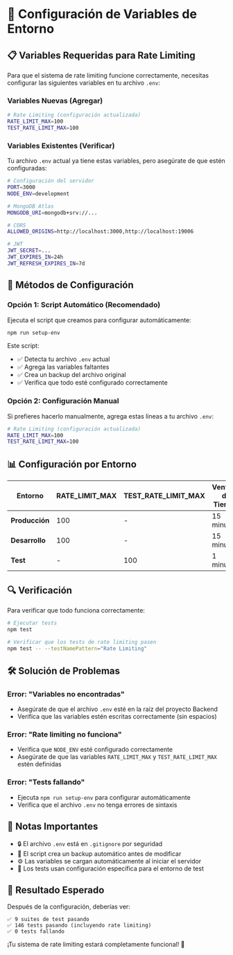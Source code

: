 # 🔧 Configuración de Variables de Entorno

## 📋 Variables Requeridas para Rate Limiting

Para que el sistema de rate limiting funcione correctamente, necesitas configurar las siguientes variables en tu archivo `.env`:

### **Variables Nuevas (Agregar)**

```bash
# Rate Limiting (configuración actualizada)
RATE_LIMIT_MAX=100
TEST_RATE_LIMIT_MAX=100
```

### **Variables Existentes (Verificar)**

Tu archivo `.env` actual ya tiene estas variables, pero asegúrate de que estén configuradas:

```bash
# Configuración del servidor
PORT=3000
NODE_ENV=development

# MongoDB Atlas
MONGODB_URI=mongodb+srv://...

# CORS
ALLOWED_ORIGINS=http://localhost:3000,http://localhost:19006

# JWT
JWT_SECRET=...
JWT_EXPIRES_IN=24h
JWT_REFRESH_EXPIRES_IN=7d
```

## 🚀 Métodos de Configuración

### **Opción 1: Script Automático (Recomendado)**

Ejecuta el script que creamos para configurar automáticamente:

```bash
npm run setup-env
```

Este script:
- ✅ Detecta tu archivo `.env` actual
- ✅ Agrega las variables faltantes
- ✅ Crea un backup del archivo original
- ✅ Verifica que todo esté configurado correctamente

### **Opción 2: Configuración Manual**

Si prefieres hacerlo manualmente, agrega estas líneas a tu archivo `.env`:

```bash
# Rate Limiting (configuración actualizada)
RATE_LIMIT_MAX=100
TEST_RATE_LIMIT_MAX=100
```

## 📊 Configuración por Entorno

| Entorno | RATE_LIMIT_MAX | TEST_RATE_LIMIT_MAX | Ventana de Tiempo |
|---------|----------------|---------------------|-------------------|
| **Producción** | 100 | - | 15 minutos |
| **Desarrollo** | 100 | - | 15 minutos |
| **Test** | - | 100 | 1 minuto |

## 🔍 Verificación

Para verificar que todo funciona correctamente:

```bash
# Ejecutar tests
npm test

# Verificar que los tests de rate limiting pasen
npm test -- --testNamePattern="Rate Limiting"
```

## 🛠️ Solución de Problemas

### **Error: "Variables no encontradas"**
- Asegúrate de que el archivo `.env` esté en la raíz del proyecto Backend
- Verifica que las variables estén escritas correctamente (sin espacios)

### **Error: "Rate limiting no funciona"**
- Verifica que `NODE_ENV` esté configurado correctamente
- Asegúrate de que las variables `RATE_LIMIT_MAX` y `TEST_RATE_LIMIT_MAX` estén definidas

### **Error: "Tests fallando"**
- Ejecuta `npm run setup-env` para configurar automáticamente
- Verifica que el archivo `.env` no tenga errores de sintaxis

## 📝 Notas Importantes

- 🔒 El archivo `.env` está en `.gitignore` por seguridad
- 💾 El script crea un backup automático antes de modificar
- ⚙️ Las variables se cargan automáticamente al iniciar el servidor
- 🧪 Los tests usan configuración específica para el entorno de test

## 🎯 Resultado Esperado

Después de la configuración, deberías ver:

```
✅ 9 suites de test pasando
✅ 146 tests pasando (incluyendo rate limiting)
✅ 0 tests fallando
```

¡Tu sistema de rate limiting estará completamente funcional! 🎉 